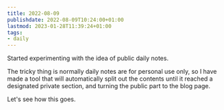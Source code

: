 ```yaml
---
title: 2022-08-09
publishdate: 2022-08-09T10:24:00+01:00
lastmod: 2023-01-28T11:39:24+01:00
tags: 
- daily
---
```








Started experimenting with the idea of public daily notes.



The tricky thing is normally daily notes are for personal use only, so I have made a tool that will automatically split out the contents until it reached a designated private section, and turning the public part to the blog page.



Let's see how this goes.



